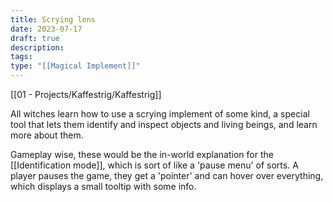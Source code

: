 ```yaml
---
title: Scrying lens
date: 2023-07-17
draft: true
description: 
tags: 
type: "[[Magical Implement]]"
---
```

[[01 - Projects/Kaffestrig/Kaffestrig]]

All witches learn how to use a scrying implement of some kind, a special tool that lets them identify and inspect objects and living beings, and learn more about them.

Gameplay wise, these would be the in-world explanation for the [[Identification mode]], which is sort of like a 'pause menu' of sorts. A player pauses the game, they get a 'pointer' and can hover over everything, which displays a small tooltip with some info.